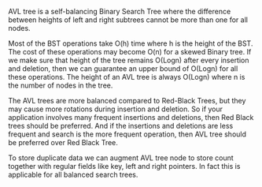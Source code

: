 AVL tree is a self-balancing Binary Search Tree where the difference between heights of left and right subtrees cannot be 
more than one for all nodes.

Most of the BST operations take O(h) time where h is the height of the BST. The cost of these operations may become O(n) 
for a skewed Binary tree. If we make sure that height of the tree remains O(Logn) after every insertion and deletion, then 
we can guarantee an upper bound of O(Logn) for all these operations. The height of an AVL tree is always O(Logn) where n 
is the number of nodes in the tree.

The AVL trees are more balanced compared to Red-Black Trees, but they may cause more rotations during insertion and deletion. 
So if your application involves many frequent insertions and deletions, then Red Black trees should be preferred. And if 
the insertions and deletions are less frequent and search is the more frequent operation, then AVL tree should be preferred 
over Red Black Tree.

To store duplicate data we can augment AVL tree node to store count together with regular fields like key, left and right 
pointers. In fact this is applicable for all balanced search trees.